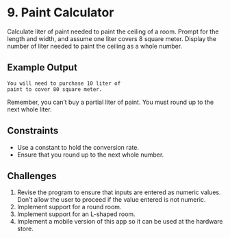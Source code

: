 # 9. Paint Calculator

Calculate liter of paint needed to paint the ceiling of a room. Prompt for the length and width, and assume one liter covers 8 square meter. Display the number of liter needed to paint the ceiling as a whole number.

## Example Output

    You will need to purchase 10 liter of
    paint to cover 80 square meter.

Remember, you can’t buy a partial liter of paint. You must
round up to the next whole liter.

## Constraints

* Use a constant to hold the conversion rate.
* Ensure that you round up to the next whole number.

## Challenges

1. Revise the program to ensure that inputs are entered as numeric values. Don’t allow the user to proceed if the value entered is not numeric.
2. Implement support for a round room.
3. Implement support for an L-shaped room.
4. Implement a mobile version of this app so it can be used at the hardware store.